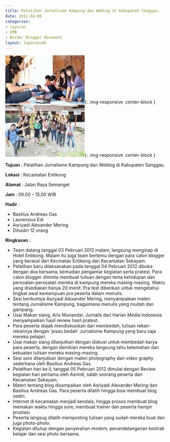 ```yaml
---
title: Pelatihan Jurnalisme Kampung dan Weblog di Kabupaten Sanggau.
date: 2012-02-06
categories:
- laporan
- CMB
- Border Blogger Movement
layout: laporancmb
---
```


![250px-FEBRUARI_6_2012_PELATIHAN_BBM_DI_ENTIKONG_SANGGAU.jpg](/_uploads/250px-FEBRUARI_6_2012_PELATIHAN_BBM_DI_ENTIKONG_SANGGAU.jpg){: .img-responsive .center-block }
![250px-FEBRUARI_06_2012_PELATIHAN_BBM_DI_ENTIKONG_SANGGAU.jpg](/_uploads/250px-FEBRUARI_06_2012_PELATIHAN_BBM_DI_ENTIKONG_SANGGAU.jpg){: .img-responsive .center-block }

**Tujuan** :  Pelatihan Jurnalisme Kampung dan Weblog di Kabupaten Sanggau. 

**Lokasi** :  Kecamatan Entikong 

**Alamat** :  Jalan Raya Semanget 

**Jam** :   09.00 – 15.00 WIB 

**Hadir** :
* Basilius Andreas Gas
* Laurensius Edi
* Asriyadi Alexander Mering
* Dihadiri 12 orang

**Ringkasan** :
* Team datang tanggal 03 Pebruari 2012  malam, langsung menginap  di Hotel Entikong. Malam itu juga team bertemu dengan para calon blogger  yang berasal dari Kecmatan Entikong dan Kecamatan Sekayam. 
* Pelatihan baru dilaksanakan pada tanggal 04 Pebruari 2012 dibuka  dengan doa bersama, kemudian pengantar kegiatan serta pratest.   Para  calon blogger diminta membuat tulisan dengan tema kehidupan dan  persoalan-persoalan mereka di kampung mereka masing-masing. Waktu yang  disediakan hanya 20 menit. Pra test diberikan untuk mengetahui tingkat  awal kemampuan pra peserta dalam menulis.
* Sesi berikutnya Asriyadi Alexander Mering, menyampaikan materi tentang Jurnalisme Kampung, bagaimana menulis yang mudah dan gampang.
* Usai Makan siang, Aris Munandar, Jurnalis dari Harian Media Indonesia menyampaikan hasil review hasil pratest.
* Para peserta diajak mendiskusikan dan membedah, tulisan  rekan-rekannya dengan ‘pisau bedah’ Jurnalisme Kampung yang baru saja  mereka pelajari.
* Usai makan siang  dilanjutkan dengan diskusi  untuk membedah karya  para peserta, dengan demikian mereka langsung tahu kelemahan dan  kekuatan tulisan mereka masing-masing.
* Sesi sore dilanjutkan dengan materi photography dan video graphy sederhana oleh Basilius Andreas Gas.
* Pelatihan hari ke II, tanggal 05 Pebruari 2012 dimulai dengan  Review kegiatan hari pertama oleh Asmidi, salah seorang peserta dari  Kecamatan Sekayam.
* Materi tentang blog disampaikan oleh Asriyadi Alexander Mering dan Basilius Andreas Gas.  Para peserta dilatih hingga bisa membuat blog  sediri.
* Internet di kecamatan  menjadi kendala,  hingga proses membuat   blog memakan waktu hingga sore, membuat trainer dan peserta hampir  prustasi.
* Peserta langsug  dilatih memposting tulisan yang sudah mereka buat dan juga photo-photo.
* Kegiatan ditutup dengan penyerahan modem, penandatanganan kontrak belajar dan sesi photo bersama.
